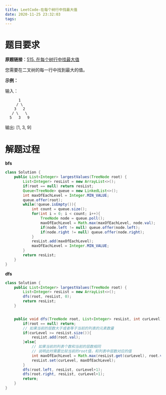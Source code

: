 ```yaml
---
title: LeetCode-在每个树行中找最大值
date: 2020-11-25 23:32:03
tags:
---
```


# 题目要求

**原题链接**：[515. 在每个树行中找最大值](https://leetcode-cn.com/problems/find-largest-value-in-each-tree-row/)

您需要在二叉树的每一行中找到最大的值。

**示例：**

输入：

          1
         / \
        3   2
       / \   \  
      5   3   9 

输出: [1, 3, 9]

# 解题过程

**bfs**

```java
class Solution {
    public List<Integer> largestValues(TreeNode root) {
        List<Integer> resList = new ArrayList<>();
        if(root == null) return resList;
        Queue<TreeNode> queue = new LinkedList<>();
        int maxOfEachLevel = Integer.MIN_VALUE;
        queue.offer(root);
        while(!queue.isEmpty()){
            int count = queue.size();
            for(int i = 0; i < count; i++){
                TreeNode node = queue.poll();
                maxOfEachLevel = Math.max(maxOfEachLevel, node.val);
                if(node.left != null) queue.offer(node.left);
                if(node.right != null) queue.offer(node.right);
            }
            resList.add(maxOfEachLevel);
            maxOfEachLevel = Integer.MIN_VALUE;
        }
        return resList;    
    }
}
```

**dfs**

```java
class Solution {
    public List<Integer> largestValues(TreeNode root) {
        List<Integer> resList = new ArrayList<>();
        dfs(root, resList, 0);
        return resList;
    }


    public void dfs(TreeNode root, List<Integer> resList, int curLevel){
        if(root == null) return;
        // 如果当前的层数大于或者等于当前的列表的元素数量
        if(curLevel >= resList.size()){
            resList.add(root.val);
        }else{
            // 如果当前的列表个数和当前的层数相同
            // 说明此时需要比较当前的root值，和列表中层数对应的值
            int maxOfEachLevel = Math.max(resList.get(curLevel), root.val);
            resList.set(curLevel, maxOfEachLevel);
        }
        dfs(root.left, resList, curLevel+1);
        dfs(root.right, resList, curLevel+1);
        return;
    }
}
```